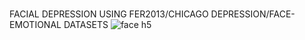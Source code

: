 #
FACIAL DEPRESSION  USING FER2013/CHICAGO DEPRESSION/FACE-EMOTIONAL DATASETS
![face h5](https://github.com/user-attachments/assets/d736d38d-b0aa-4f7e-a1e2-8988f112ecf6)
